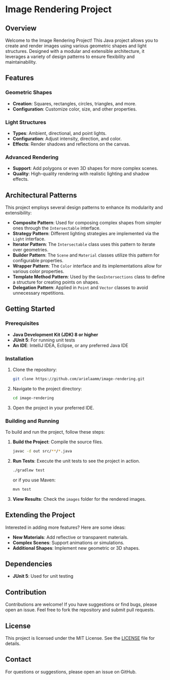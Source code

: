 # Image Rendering Project

## Overview

Welcome to the Image Rendering Project! This Java project allows you to create and render images using various geometric shapes and light structures. Designed with a modular and extensible architecture, it leverages a variety of design patterns to ensure flexibility and maintainability.

## Features

### Geometric Shapes
- **Creation**: Squares, rectangles, circles, triangles, and more.
- **Configuration**: Customize color, size, and other properties.

### Light Structures
- **Types**: Ambient, directional, and point lights.
- **Configuration**: Adjust intensity, direction, and color.
- **Effects**: Render shadows and reflections on the canvas.

### Advanced Rendering
- **Support**: Add polygons or even 3D shapes for more complex scenes.
- **Quality**: High-quality rendering with realistic lighting and shadow effects.

## Architectural Patterns

This project employs several design patterns to enhance its modularity and extensibility:

- **Composite Pattern**: Used for composing complex shapes from simpler ones through the `Intersectable` interface.
- **Strategy Pattern**: Different lighting strategies are implemented via the `Light` interface.
- **Iterator Pattern**: The `Intersectable` class uses this pattern to iterate over geometries.
- **Builder Pattern**: The `Scene` and `Material` classes utilize this pattern for configurable properties.
- **Wrapper Pattern**: The `Color` interface and its implementations allow for various color properties.
- **Template Method Pattern**: Used by the `GeoIntersections` class to define a structure for creating points on shapes.
- **Delegation Pattern**: Applied in `Point` and `Vector` classes to avoid unnecessary repetitions.

## Getting Started

### Prerequisites

- **Java Development Kit (JDK) 8 or higher**
- **JUnit 5**: For running unit tests
- **An IDE**: IntelliJ IDEA, Eclipse, or any preferred Java IDE

### Installation

1. Clone the repository:

    ```sh
    git clone https://github.com/arielaamm/image-rendering.git
    ```

2. Navigate to the project directory:

    ```sh
    cd image-rendering
    ```

3. Open the project in your preferred IDE.

### Building and Running

To build and run the project, follow these steps:

1. **Build the Project**: Compile the source files.
   
    ```sh
    javac -d out src/**/*.java
    ```

2. **Run Tests**: Execute the unit tests to see the project in action.

    ```sh
    ./gradlew test
    ```

    or if you use Maven:

    ```sh
    mvn test
    ```

3. **View Results**: Check the `images` folder for the rendered images.

## Extending the Project

Interested in adding more features? Here are some ideas:

- **New Materials**: Add reflective or transparent materials.
- **Complex Scenes**: Support animations or simulations.
- **Additional Shapes**: Implement new geometric or 3D shapes.

## Dependencies

- **JUnit 5**: Used for unit testing

## Contribution

Contributions are welcome! If you have suggestions or find bugs, please open an issue. Feel free to fork the repository and submit pull requests.

## License

This project is licensed under the MIT License. See the [LICENSE](LICENSE) file for details.

## Contact

For questions or suggestions, please open an issue on GitHub.

